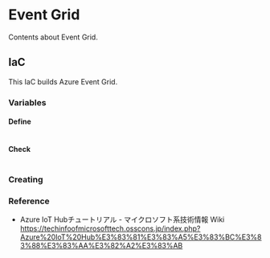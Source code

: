# Event Grid
Contents about Event Grid.

## IaC
This IaC builds Azure Event Grid.

### Variables

#### Define
```Bash
```

#### Check
```Bash
```

### Creating


### Reference
- Azure IoT Hubチュートリアル - マイクロソフト系技術情報 Wiki
https://techinfoofmicrosofttech.osscons.jp/index.php?Azure%20IoT%20Hub%E3%83%81%E3%83%A5%E3%83%BC%E3%83%88%E3%83%AA%E3%82%A2%E3%83%AB
